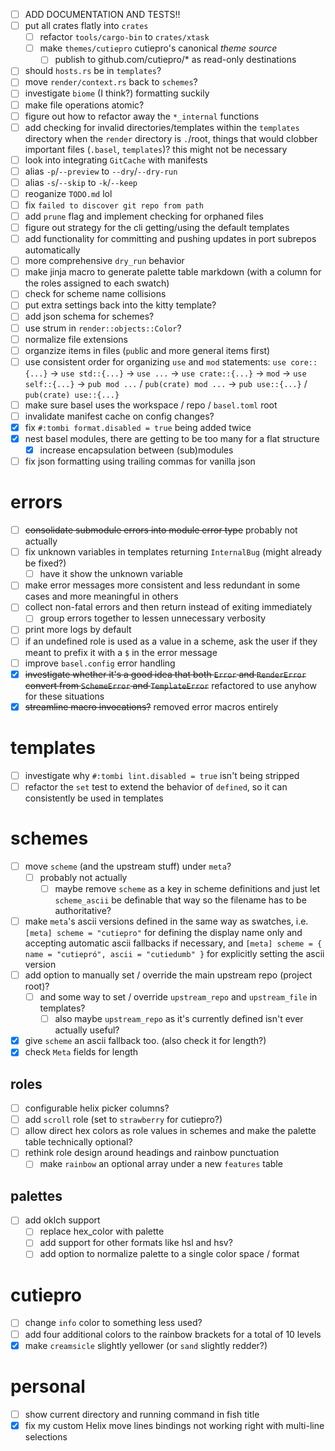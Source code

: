 - [ ] ADD DOCUMENTATION AND TESTS!!
- [ ] put all crates flatly into `crates`
  - [ ] refactor `tools/cargo-bin` to `crates/xtask`
  - [ ] make `themes/cutiepro` cutiepro's canonical _theme source_
    - [ ] publish to github.com/cutiepro/* as read-only destinations

- [ ] should `hosts.rs` be in `templates`?
- [ ] move `render/context.rs` back to `schemes`?
- [ ] investigate `biome` (I think?) formatting suckily
- [ ] make file operations atomic?
- [ ] figure out how to refactor away the `*_internal` functions
- [ ] add checking for invalid directories/templates within the `templates`
      directory when the `render` directory is `.`/root, things that would
      clobber important files (`.basel`, `templates`)? this might not be
      necessary
- [ ] look into integrating `GitCache` with manifests
- [ ] alias `-p`/`--preview` to `--dry`/`--dry-run`
- [ ] alias `-s`/`--skip` to `-k`/`--keep`
- [ ] reoganize `TODO.md` lol
- [ ] fix `failed to discover git repo from path`
- [ ] add `prune` flag and implement checking for orphaned files
- [ ] figure out strategy for the cli getting/using the default templates
- [ ] add functionality for committing and pushing updates in port subrepos
      automatically
- [ ] more comprehensive `dry_run` behavior
- [ ] make jinja macro to generate palette table markdown (with a column for the
      roles assigned to each swatch)
- [ ] check for scheme name collisions
- [ ] put extra settings back into the kitty template?
- [ ] add json schema for schemes?
- [ ] use strum in `render::objects::Color`?
- [ ] normalize file extensions
- [ ] organzize items in files (`pub`lic and more general items first)
- [ ] use consistent order for organizing `use` and `mod` statements:
      `use core::{...}` -> `use std::{...}` -> `use ...` -> `use crate::{...}`
      -> `mod` -> `use self::{...}` -> `pub mod ...` / `pub(crate) mod ...` ->
      `pub use::{...}` / `pub(crate) use::{...}`
- [ ] make sure basel uses the workspace / repo / `basel.toml` root
- [ ] invalidate manifest cache on config changes?
- [x] fix `#:tombi format.disabled = true` being added twice
- [x] nest basel modules, there are getting to be too many for a flat structure
  - [x] increase encapsulation between (sub)modules
- [ ] fix json formatting using trailing commas for vanilla json

# errors

- [ ] ~~consolidate submodule errors into module error type~~ probably not
      actually
- [ ] fix unknown variables in templates returning `InternalBug` (might already
      be fixed?)
  - [ ] have it show the unknown variable
- [ ] make error messages more consistent and less redundant in some cases and
      more meaningful in others
- [ ] collect non-fatal errors and then return instead of exiting immediately
  - [ ] group errors together to lessen unnecessary verbosity
- [ ] print more logs by default
- [ ] if an undefined role is used as a value in a scheme, ask the user if they
      meant to prefix it with a `$` in the error message
- [ ] improve `basel.config` error handling
- [x] ~~investigate whether it's a good idea that both `Error` and `RenderError`
      convert from `SchemeError` and `TemplateError`~~ refactored to use anyhow
      for these situations
- [x] ~~streamline macro invocations?~~ removed error macros entirely

# templates

- [ ] investigate why `#:tombi lint.disabled = true` isn't being stripped
- [ ] refactor the `set` test to extend the behavior of `defined`, so it can
      consistently be used in templates

# schemes

- [ ] move `scheme` (and the upstream stuff) under `meta`?
  - [ ] probably not actually
    - [ ] maybe remove `scheme` as a key in scheme definitions and just let
          `scheme_ascii` be definable that way so the filename has to be
          authoritative?
- [ ] make `meta`'s ascii versions defined in the same way as swatches, i.e.
      `[meta]
      scheme = "cutiepro"` for defining the display name only and
      accepting automatic ascii fallbacks if necessary, and
      `[meta]
      scheme = { name = "cutiepró", ascii = "cutiedumb" }` for
      explicitly setting the ascii version
- [ ] add option to manually set / override the main upstream repo (project
      root)?
  - [ ] and some way to set / override `upstream_repo` and `upstream_file` in
        templates?
    - [ ] also maybe `upstream_repo` as it's currently defined isn't ever
          actually useful?
- [x] give `scheme` an ascii fallback too. (also check it for length?)
- [x] check `Meta` fields for length

## roles

- [ ] configurable helix picker columns?
- [ ] add `scroll` role (set to `strawberry` for cutiepro?)
- [ ] allow direct hex colors as role values in schemes and make the palette
      table technically optional?
- [ ] rethink role design around headings and rainbow punctuation
  - [ ] make `rainbow` an optional array under a new `features` table

## palettes

- [ ] add oklch support
  - [ ] replace hex_color with palette
  - [ ] add support for other formats like hsl and hsv?
  - [ ] add option to normalize palette to a single color space / format

# cutiepro

- [ ] change `info` color to something less used?
- [ ] add four additional colors to the rainbow brackets for a total of 10
      levels
- [x] make `creamsicle` slightly yellower (or `sand` slightly redder?)

# personal

- [ ] show current directory and running command in fish title
- [x] fix my custom Helix move lines bindings not working right with multi-line
      selections

